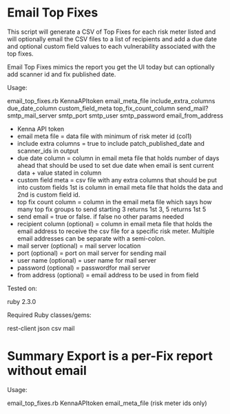 # Email Top Fixes

This script will generate a CSV of Top Fixes for each risk meter listed and will optionally email the CSV files to a list of recipients and add a due date and optional custom field values to each vulnerability associated with the top fixes. 

Email Top Fixes mimics the report you get the UI today but can optionally add scanner id and fix published date.

Usage:

email_top_fixes.rb KennaAPItoken email\_meta\_file include\_extra\_columns due\_date\_column custom\_field\_meta top\_fix\_count\_column send\_mail? smtp\_mail\_server smtp\_port smtp\_user smtp\_password email\_from\_address

- Kenna API token
- email meta file = data file with minimum of risk meter id (col1)
- include extra columns = true to include patch_published_date and scanner\_ids in output
- due date column = column in email meta file that holds number of days ahead that should be used to set due date when email is sent current data + value stated in column
- custom field meta = csv file with any extra columns that should be put into custom fields 1st is column in email meta file that holds the data and 2nd is custom field id.
- top fix count column = column in the email meta file which says how many top fix groups to send starting 3 returns 1st 3, 5 returns 1st 5
- send email = true or false. if false no other params needed
- recipient column (optional) = column in email meta file that holds the email address to receive the csv file for a specific risk meter. Multiple email addresses can be separate with a semi-colon. 
- mail server (optional) = mail server location
- port (optional) = port on mail server for sending mail
- user name (optional) = user name for mail server
- password (optional) = passwordfor mail server
- from address (optional) = email address to be used in from field

Tested on:

ruby 2.3.0

Required Ruby classes/gems:

rest-client
json
csv
mail

# Summary Export is a per-Fix report without email

Usage:

email\_top\_fixes.rb KennaAPItoken email\_meta\_file (risk meter ids only) 

